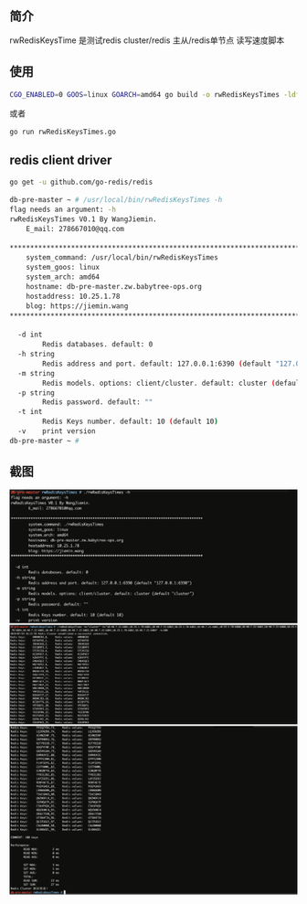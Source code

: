 ## 简介

rwRedisKeysTime 是测试redis cluster/redis 主从/redis单节点 读写速度脚本

## 使用
```bash
CGO_ENABLED=0 GOOS=linux GOARCH=amd64 go build -o rwRedisKeysTimes -ldflags "-s -w" rwRedisKeysTimes.go
```
或者
```bash
go run rwRedisKeysTimes.go
```

## redis client driver
```bash
go get -u github.com/go-redis/redis
```

```bash
db-pre-master ~ # /usr/local/bin/rwRedisKeysTimes -h
flag needs an argument: -h
rwRedisKeysTimes V0.1 By WangJiemin.
	E_mail: 278667010@qq.com

***************************************************************************************
	system_command: /usr/local/bin/rwRedisKeysTimes
	system_goos: linux
	system_arch: amd64
	hostname: db-pre-master.zw.babytree-ops.org
	hostaddress: 10.25.1.78
	blog: https://jiemin.wang
***************************************************************************************

  -d int
    	Redis databases. default: 0
  -h string
    	Redis address and port. default: 127.0.0.1:6390 (default "127.0.0.1:6390")
  -m string
    	Redis models. options: client/cluster. default: cluster (default "cluster")
  -p string
    	Redis password. default: ""
  -t int
    	Redis Keys number. default: 10 (default 10)
  -v	print version
db-pre-master ~ #
```

## 截图
![](https://github.com/WangJiemin/go_script/blob/master/redis/rwRedisKeysTimes/image/WechatIMG858.png)
![](https://github.com/WangJiemin/go_script/blob/master/redis/rwRedisKeysTimes/image/WechatIMG859.png)
![](https://github.com/WangJiemin/go_script/blob/master/redis/rwRedisKeysTimes/image/WechatIMG860.png)

